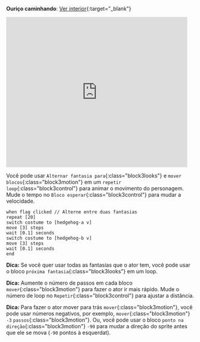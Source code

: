 **Ouriço caminhando</a>**: [Ver interior](https://scratch.mit.edu/projects/572543578/editor){:target="_blank"}

<div class="scratch-preview">
  <iframe allowtransparency="true" width="485" height="402" src="https://scratch.mit.edu/projects/embed/572543578/?autostart=false" frameborder="0"></iframe>
</div>

Você pode usar `Alternar fantasia para`{:class="block3looks"} e `mover blocos`{:class="block3motion"} em um `repetir loop`{:class="block3control"} para animar o movimento do personagem. Mude o tempo no `Bloco esperar`{:class="block3control"} para mudar a velocidade.



```blocks3
when flag clicked // Alterne entre duas fantasias
repeat [20]
switch costume to [hedgehog-a v]
move [3] steps
wait [0.1] seconds
switch costume to [hedgehog-b v]
move [3] steps
wait [0.1] seconds
end
```


**Dica:** Se você quer usar todas as fantasias que o ator tem, você pode usar o bloco `próxima fantasia`{:class="block3looks"} em um loop.

**Dica:** Aumente o número de passos em cada bloco `mover`{:class="block3motion"} para fazer o ator ir mais rápido. Mude o número de loop no `Repetir`{:class="block3control"} para ajustar a distância.

**Dica:** Para fazer o ator mover para trás `mover`{:class="block3motion"}, você pode usar números negativos, por exemplo, `mover`{:class="block3motion"} `-3` `passos`{:class="block3motion"}. Ou, você pode usar o bloco `ponto na direção`{:class="block3motion"} `-90` para mudar a direção do sprite antes que ele se mova (`-90` pontos à esquerdat).
